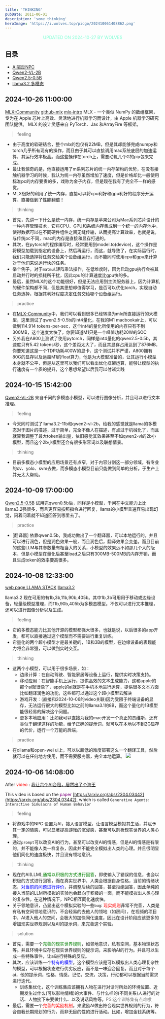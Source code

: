 ```yaml
---
title: 'THINKING'
pubDate: 2011-06-01
description: 'some thinking'
heroImage: 'https://i.wolves.top/picgo/202410061408862.png'
---
```


<p style="color: aquamarine;text-align: center">UPDATED ON 2024-10-27 BY WOLVES</p>

## 目录
- [AI驱动NPC](#2024-10-06-14-08-00)
- [Qwen2-VL-2B](#2024-10-15-15-42-00)
- [Qwen2.5-0.5B](#2024-10-09-17-00-00)
- [llama3.2 多模态](#2024-10-08-12-33-00)


## 2024-10-26 11:00:00
[MLX-Community](https://huggingface.co/mlx-community)
[github-mlx](https://github.com/ml-explore/mlx)
[mlx-intro](https://ml-explore.github.io/mlx/build/html/index.html)
MLX - 一个类似 NumPy 的数组框架，专为在 Apple 芯片上高效、灵活地进行机器学习而设计，由 Apple 机器学习研究团队提供。
MLX 的设计灵感来自 PyTorch、Jax 和ArrayFire 等框架。

> feeling
- 由于高度的软硬结合，整个mlx的包仅有22MB，但是其却能够完成numpy和torch几乎所有现有的操作，而且由于其可以直接调用mac系统底层的加速运算，其运行效率极高。而这些操作在torch上，需要动辄几个G的pip包来完成。
- 最让我惊奇的是，他直接运用了m系列芯片的统一内存架构的优势，在没有接触机器学习的时候，我认为统一内存虽然增加了速度，但是价格却比一般使用标准pc的内存要贵的多，戏称为金子内存，但是现在我有了完全不一样的感觉。
- MLX很好的利用了统一内存，直接可以将cpu利好和gpu利好的程序分开运算，直接做到了性能翻倍！

> thinking
- 首先，先讲一下什么是统一内存，统一内存是苹果公司为Mac系列芯片设计的一种内存管理技术，它将CPU、GPU和系统内存集成到一个统一的内存池中，使得数据可以在不同硬件组件之间无缝传输，从而提高计算效率，也就是说，与传统pc不同，mac的内存是直接和显存打通的。
- 其次，在pytorch的程序编写时，经常要用到model.to(device)，这个操作是将模型加载到指定的设备上，然后再运行，而这，就导致了，在实际运行时，我们只能选择将任务交给某个设备组运行，而不能同时使用cpu和gpu来计算对于他们来说运行快的任务。
- 举个例子，对于`matmul`矩阵乘法操作，在低维度时，因为启动gpu执行会被其启动并行时的损耗所干扰，因此cpu的计算速度比gpu快的多。
- 最后，虽然MLX的这个功能很好，但是无法应用到主流服务器上，因为计算机的硬件架构都不同，但是其思想却值得学习，是否可以优化torch，实现自动任务选择，根据其利好程度决定任务交给哪个设备组运行。

> practice
- 在[MLX-Community](https://huggingface.co/mlx-community)中，我们可以看到很多已经转换为mlx所直接运行的大模型，这里测试了qwen2.5-0.5b的int4量化，在我的M1 macbookair上，可以做到114.914 tokens-per-sec，这个int4的量化所使用的内存只有不到300MB，这个速度太快了，你要知道M1只是一个峰值功耗20W的SOC
- 另外我在A800上测试了使用pytorch，同样是int4量化的qwen2.5-0.5b，其速度只有5.42 tokens/秒，这个差距太大了，而且其显存占用达到了876MB，你要知道这是一个TDP功耗400W的显卡，这个测试并不严谨，A800拥有80G的显存以及远超M1的float算力，他是为大模型准备的，让其运行小模型本身就不公平，但是从这里可以我们可以看出优化框架运算，能够让模型的执行速度有一个质的提升，这个思想希望以后我可以付诸实践

## 2024-10-15 15:42:00
[Qwen2-VL-2B](https://huggingface.co/Qwen/Qwen2-VL-2B-Instruct)
来自千问的多模态小模型，可以进行图像分析，并且可以进行文本推理。

> feeling
- 今天同时测试了llama3.2-11b和qwen2-vl-2b，给我的感觉就是llama的多模态对于图片的描述，过于简单，完全不像人在描述，有点过于机械化了，而且就算我调整了最大token输出量，依旧感觉其效果甚至不如qwen2-vl的2b小模型，而且这个2b小模型还会有很多形容词以及联想情景。

> thinking
- 目前多模态小模型的应用场景还有点窄，对于内容分割这一部分领域，有专业的cv、yolo、svm去做，而多模态小模型目前只能做到简单的分析，于生产上并无太大帮助。

## 2024-10-09 17:00:00
[Qwen2.5-0.5B](https://huggingface.co/Qwen/Qwen2.5-0.5B-Instruct)
试用完qwen0.5b后，同样是小模型，千问在中文能力上比llama3.2强很多，而且更容易按照指令进行回复，llama的小模型普遍容易出现幻觉，问着问着就不知道回答到哪里去了。

> practice
- [翻译器] 依靠qwen0.5b，我成功做出了一个翻译器，可以本地运行的，并且可以进行润色，但是润色效果一般，而且润色后，翻译效果会变差。而且目前的这些LLM与其参数量有相当大的关系，小模型的效果远不如那几个大的版本，但是小模型在量化后甚至load之后只有300MB-500MB的内存开销，而且生成token的效率要高很多。

## 2024-10-08 12:33:00
[web page LLAMA STACK](https://ai.meta.com/blog/llama-3-2-connect-2024-vision-edge-mobile-devices/)
[llama3.2](https://www.llama.com/docs/model-cards-and-prompt-formats/llama3_2)

llama3.2 现在可用的有1b,3b,11b,90b,405b。其中1b,3b可用用于移动或边缘设备，轻量级模型推理，而11b,90b,405b为多模态模型，不仅可以进行文本推理，还可以进行图像分析以及生成。

> feeling

- 它的多模态能力比其他开源的模型都强大很多，也就是说，以后很多的app开发，都可以直接通过这个模型而不需要进行重复训练。
- 它量化的两个超小模型才是最关键的，1B和3B的模型，在边缘设备的表现能力将会非常强，可以做到实时交互。

> thinking

- 这两个小模型，可以用于很多场景，如：
    - 边缘计算：在自动驾驶、智能家居等设备上运行，提供实时决策支持。
    - 移动应用：在智能手机上运行，提供高效的文本生成能力，这和apple的那个ai就很像了，apple的ai就是在手机本地进行运算，提供很多文本方面比如翻译润色的功能，这些都可以通过这个超小模型去解决
    - 游戏开发：(直接和2024-10-06的video关联)因为受限于终端设备的显存，无法运行很大的模型比如之前的llama3.1的8B，而这个量化的1B模型能很轻易的解决这个问题。
    - 更多本地应用：比如我可以直接为我的mac开发一个真正的贾维斯，还有类似于翻译这样的功能，给予正确的提示词，就可以在本地以不到2G显存的代价，运行一个万能的后端。

> practice

- 在ollama和open-wei ui上，可以以超低的难度部署这么一个翻译工具，然后就可以在任何地方使用，而不需要服务器，完全本地运算。
![](https://i.wolves.top/picgo/202410091724240.png)


## 2024-10-06 14:08:00
After <span style="color: red">video</span> : [我让六个AI合租，居然出了个海王](https://www.bilibili.com/video/BV1MkxeeYEEb)

This video is based on the <span style="color: purple">paper</span> [https://arxiv.org/abs/2304.03442](https://arxiv.org/abs/2304.03442), which is called `Generative Agents: Interactive Simulacra of Human Behavior`

> feeling

- 将游戏中的NPC 设置为AI，接入语言模型，让语言模型模拟其生活，并赋予其一定的情感，可以显著提高游戏的沉浸感，甚至可以剖析现实世界的人类心理。
- 通过`prompt`可以改变AI的行为，甚至可以改变AI的情感，但是AI的情感是有限的，并不能像人类一样复杂，因此并不能完全模拟出人类的心理。并且很明显他们同化的速度极快，并且没有领地意识。

> thinking

- 现在的AI(LLM),<span style="color: green">通常以积极的方式进行回答</span>，即使输入了错误的信息，也会以积极的方式进行回答，而在真实世界中，人类会根据自身性格，当前的情绪状态，<span style="color: blue">对当前的问题进行评价</span>，并调整后续的回答，甚至拒绝回答，因此单纯的接入当前的LLM所模拟的实验也会趋向于积极的一面，而不能模拟出人类心理的复杂性。在这种情况下，NPC相互同化速度快。
- 关于领地意识，凸显出这个模拟实验的一些`bug`: <span style="color: red">现实规则</span>非常不完善，人类是有私有空间领地意识的，不会轻易的去他人的领地（如房间），在视频的项目中，AI进入他人的空间，会极大的加快同化速度，因此在设计阶段应该更多的增加现实世界规则以及AI的提示词，来完善这个实验。

> solution

- 首先，需要一个<span style="color: green">完善的现实世界规则</span>，如领地意识，私有空间，基本物理状态等。并且环境中应存在现实世界规则的提示词，来影响AI的行为。并且可以生成一些特殊事件，让ai进行特殊的反应。
- 其次，应该训练一个<span style="color: blue">特有的模型</span>，这个模型应该是可以模拟出人类心理复杂性的模型，可以根据状态进行优劣反应，而不是一味迎合回复。而且对于每个ai，他的提示词，性格，情感，记忆，交流，决策，行动都可以根据当前需求进行迭代。
    - 训练集优化，这个训练集应该拥有人物在进行对话时所处的环境位置、近期发生过什么(可以影响情绪)的大事件、与什么样的(不同关系)人进行的对话、人物接下来要做什么、以及说话风格等。<span style="color: gray">PS:这个训练集有点难嗷</span>
- 最后，需要一个<span style="color: red">完善的奖励机制</span>，来激励AI做出符合现实世界规则的行为，符合自我长期规划的行为，而非无目的性的进行活动。比如，增加金钱系统等。